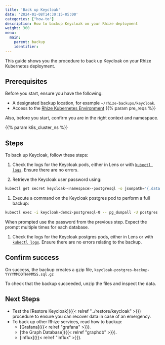 ```yaml
---
title: 'Back up Keycloak'
date: '2024-01-08T14:30:15-05:00'
categories: ["how-to"]
description: How to backup Keycloak on your Rhize deployment
weight: 300
menu:
  main:
    parent: backup
    identifier:
---
```


This guide shows you the procedure to back up Keycloak on your Rhize Kubernetes deployment.

## Prerequisites

Before you start, ensure you have the following:

- A designated backup location, for example `~/rhize-backups/keycloak`.
- Access to the [Rhize Kubernetes Environment](/deploy/install/setup-kubernetes)
{{% param pre_reqs %}}

Also, before you start, confirm you are in the right context and namespace.

{{% param k8s_cluster_ns %}}

## Steps

To back up Keycloak, follow these steps:

1. Check the logs for the Keycloak pods, either in Lens or with [`kubectl logs`](https://kubernetes.io/docs/reference/generated/kubectl/kubectl-commands#logs).
    Ensure there are no errors.

1. Retrieve the Keycloak user password using:

  ```bash
  kubectl get secret keycloak-<namespace>-postgresql -o jsonpath="{.data.postgres-password}" | base64 --decode
  ```

1. Execute a command on the Keycloak postgres pod to perform a full backup:

  ```bash
  kubectl exec -i keycloak-demo2-postgresql-0 -- pg_dumpall -U postgres | gzip > keycloak-postgres-backup-$(date +"%Y%m%dT%I%M%p").sql.gz
  ```

  When prompted use the password from the previous step. Expect the prompt multiple times for each database.

1. Check the logs for the Keycloak postgres pods, either in Lens or with [`kubectl logs`](https://kubernetes.io/docs/reference/generated/kubectl/kubectl-commands#logs).
    Ensure there are no errors relating to the backup.

## Confirm success

On success, the backup creates a gzip file, `keycloak-postgres-backup-YYYYMMDDTHHMMSS.sql.gz`

To check that the backup succeeded, unzip the files and inspect the data.

## Next Steps

- Test the [Restore Keycloak]({{< relref "../restore/keycloak" >}}) procedure to ensure you can recover data in case of an emergency.
- To back up other Rhize services, read how to backup:
  - [Grafana]({{< relref "grafana" >}}).
  - [the Graph Database]({{< relref "graphdb" >}}).
  - [influx]({{< relref "influx" >}}).
